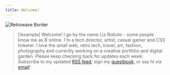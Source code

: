 ```yaml
---
title: Welcome!
---
```

<link rel="me" href="https://social.lol/@binarydigit"/>
<link rel="me" href="mailto:liz@foobox.com">

![Retrowave Border](https://binarycdn.b-cdn.net/retrowave-border.png)

> [!example] Welcome!
> I go by the name Liz Roboto - some people know me as B online. I'm a tech director, artist, casual gamer and CSS tinkerer. I love the small web, retro tech, travel, art, fashion, photography and currently working on a creative portfolio and digital garden. Please keep checking back for updates each week.
> Subscribe to my updated [RSS feed](/index.xml), sign my [guestbook](/guestbook/), or say hi via [email](/about#contact/)!

